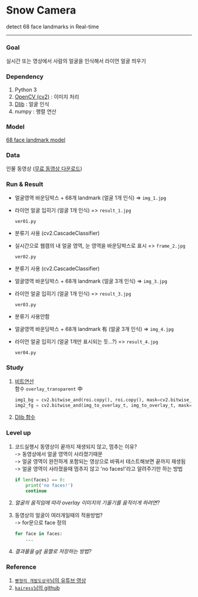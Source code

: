 # Snow Camera
detect 68 face landmarks in Real-time

---
### Goal
실시간 또는 영상에서 사람의 얼굴을 인식해서 라이언 얼굴 띄우기

### Dependency

1. Python 3
2. [OpenCV (cv2)](https://076923.github.io/posts/Python-opencv-1/) : 이미지 처리
3. [Dlib](http://blog.dlib.net/) : 얼굴 인식
4. numpy : 행렬 연산

### Model
[68 face landmark model](https://github.com/davisking/dlib-models/blob/master/shape_predictor_68_face_landmarks.dat.bz2)

### Data
인물 동영상
([무료 동영상 다운로드](https://www.pexels.com/ko-kr/search/videos/face/))

### Run & Result
- 얼굴영역 바운딩박스 + 68개 landmark (얼굴 1개 인식) => `img_1.jpg`
- 라이언 얼굴 입히기 (얼굴 1개 인식) => `result_1.jpg`
    ```
    ver01.py
    ```
- 분류기 사용 (cv2.CascadeClassifier)
- 실시간으로 웹캠의 내 얼굴 영역, 눈 영역을 바운딩박스로 표시 => `frame_2.jpg`
    ```
    ver02.py
    ```
- 분류기 사용 (cv2.CascadeClassifier)
- 얼굴영역 바운딩박스 + 68개 landmark (얼굴 3개 인식) => `img_3.jpg`
- 라이언 얼굴 입히기 (얼굴 1개 인식) => `result_3.jpg`
    ```
    ver03.py
    ```
- 분류기 사용안함
- 얼굴영역 바운딩박스 + 68개 landmark 有 (얼굴 3개 인식) => `img_4.jpg`
- 라이언 얼굴 입히기 (얼굴 1개만 표시되는 듯...?) => `result_4.jpg`

    ```
    ver04.py
    ```
  
### Study
1. [비트연산](https://copycoding.tistory.com/156)  
  함수 `overlay_transparent` 中  
    ```python
    img1_bg = cv2.bitwise_and(roi.copy(), roi.copy(), mask=cv2.bitwise_not(mask))  
    img2_fg = cv2.bitwise_and(img_to_overlay_t, img_to_overlay_t, mask=mask)
    ```
2. [Dlib 함수](http://dlib.net/python/index.html)

### Level up
1. 코드실행시 동영상이 끝까지 재생되지 않고, 멈추는 이유?  
  -> 동영상에서 얼굴 영역이 사라졌기때문  
  -> 얼굴 영역이 완전하게 포함되는 영상으로 바꿔서 테스트해보면 끝까지 재생됨  
  -> 얼굴 영역이 사라졌을때 멈추지 않고 'no faces!'라고 알려주기만 하는 방법  
    ```python
    if len(faces) == 0:
        print('no faces!')  
        continue
    ```   

2. <i>얼굴의 움직임에 따라 overlay 이미지의 기울기를 움직이게 하려면?</i>


3. 동영상의 얼굴이 여러개일때의 적용방법?  
  -> for문으로 face 정의
    ```python
    for face in faces:
        ...
    ```
4. <i>결과물을 gif 움짤로 저장하는 방법?</i>

### Reference
1. [`빵형의 개발도상국`님의 유튜브 영상](https://www.youtube.com/watch?v=tpWVyJqehG4&t=2s)
2. [`kairess`님의 github](https://github.com/kairess/face_detector)
